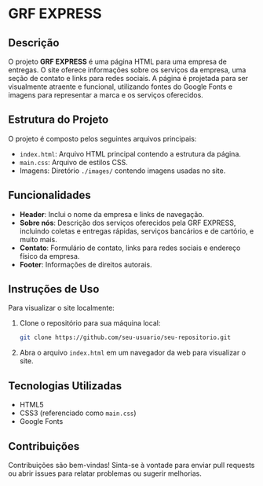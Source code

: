# GRF EXPRESS

## Descrição

O projeto **GRF EXPRESS** é uma página HTML para uma empresa de entregas. O site oferece informações sobre os serviços da empresa, uma seção de contato e links para redes sociais. A página é projetada para ser visualmente atraente e funcional, utilizando fontes do Google Fonts e imagens para representar a marca e os serviços oferecidos.

## Estrutura do Projeto

O projeto é composto pelos seguintes arquivos principais:

- `index.html`: Arquivo HTML principal contendo a estrutura da página.
- `main.css`: Arquivo de estilos CSS.
- Imagens: Diretório `./images/` contendo imagens usadas no site.

## Funcionalidades

- **Header**: Inclui o nome da empresa e links de navegação.
- **Sobre nós**: Descrição dos serviços oferecidos pela GRF EXPRESS, incluindo coletas e entregas rápidas, serviços bancários e de cartório, e muito mais.
- **Contato**: Formulário de contato, links para redes sociais e endereço físico da empresa.
- **Footer**: Informações de direitos autorais.

## Instruções de Uso

Para visualizar o site localmente:

1. Clone o repositório para sua máquina local:

    ```bash
    git clone https://github.com/seu-usuario/seu-repositorio.git
    ```

2. Abra o arquivo `index.html` em um navegador da web para visualizar o site.

## Tecnologias Utilizadas

- HTML5
- CSS3 (referenciado como `main.css`)
- Google Fonts

## Contribuições

Contribuições são bem-vindas! Sinta-se à vontade para enviar pull requests ou abrir issues para relatar problemas ou sugerir melhorias.
